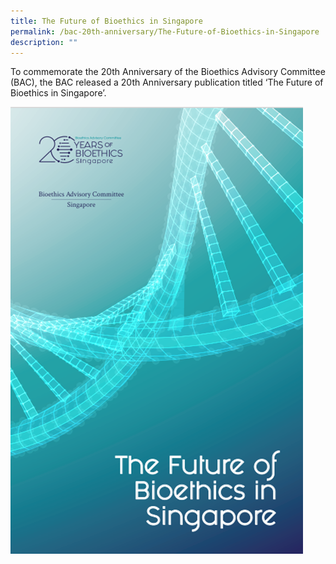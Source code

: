 ```yaml
---
title: The Future of Bioethics in Singapore
permalink: /bac-20th-anniversary/The-Future-of-Bioethics-in-Singapore
description: ""
---
```

To commemorate the 20th Anniversary of the Bioethics Advisory Committee (BAC), the BAC released a 20th Anniversary publication titled ‘The Future of Bioethics in Singapore’.

![](/images/20th%20Anniversary%20Images/Publication.png)